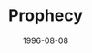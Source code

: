 ---
mission_id: prophecy
slug: "prophecy"
editorsChoice:
title: "Prophecy"
authors: 
    - "Aris Paterakis"
    - "David Lovejoy"
date: 1996-08-08
filename: "prophecy.zip"
description: "A series of 8 missions, featuring a young X-Wing pilot. Level 1 is based on planet Candia. Your job is to
provide escort for the Rebel ships that come and go from Agasbath, a secret city. Agasbath is also protected by a magnetic shield. Returning from a routine mission one night, you find your base under attack. Imperial forces are searching for the Agasbath shield key."
cover:
levelReplaced:	SECBASE
difficulty: no
bm:	no
fme: yes
wax: yes
three_do: yes
voc: no
gmd: no
vue: no
lfd: no
base: "New level from scratch" 
editors: "DFLE 0.99, Dark Force 0.991, WDFUSE 2.0"
---